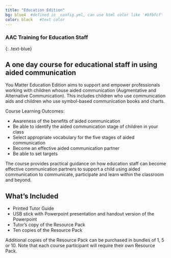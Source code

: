 ```yaml
---
title: "Education Edition"
bg: blue4  #defined in _config.yml, can use html color like '#0fbfcf'
color: black   #text color
---
```

### AAC Training for Education Staff
{: .text-blue}

## A one day course for educational staff in using aided communication
You Matter Education Edition aims to support and empower professionals working with children whouse aided communication (Augmentative and Alternative Communication).
This includes children who use communication aids and children who use symbol-based communication books and charts.

Course Learning Outcomes:

*  Awareness of the benefits of aided communication
*  Be able to identify the aided communication stage of children in your class
*  Select appropriate vocabulary for the five stages of aided communication
*  Become an effective aided communication partner
*  Be able to set targets

The course provides practical guidance on how education staff can become effective communication partners to support a child using aided communication to communicate, participate and learn within the classroom and beyond.

## What’s Included

* Printed Tutor Guide
* USB stick with Powerpoint presentation and handout version of the Powerpoint 
* Tutor’s copy of the Resource Pack 
* Ten copies of the Resource Pack

Additional copies of the Resource Pack can be purchased in bundles of 1, 5 or 10.
Note that each course participant will require their own Resource Pack.
